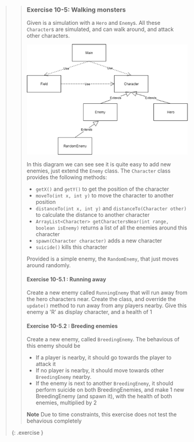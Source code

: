 >> ### Exercise 10-5: Walking monsters
>>
>> Given is a simulation with a `Hero` and `Enemy`s. All these `Character`s are simulated, and can walk around, and attack other characters. 
>> 
>> ![classdiagram](images/exercise/week10/ex5.png)
>>
>> In this diagram we can see see it is quite easy to add new enemies, just extend the `Enemy` class. The `Character` class provides the following methods:
>>
>> - `getX()` and `getY()` to get the position of the character
>> - `moveTo(int x, int y)` to move the character to another position
>> - `distanceTo(int x, int y)` and `distanceTo(Character other)` to calculate the distance to another character
>> - `ArrayList<Character> getCharactersNear(int range, boolean isEnemy)` returns a list of all the enemies around this character
>> - `spawn(Character character)` adds a new character
>> - `suicide()` kills this character
>>
>> Provided is a simple enemy, the `RandomEnemy`, that just moves around randomly.
>>
>> #### Exercise 10-5.1 : Running away
>>
>> Create a new enemy called `RunningEnemy` that will run away from the hero characters near. Create the class, and override the `update()` method to run away from any players nearby. Give this enemy a 'R' as display character, and a health of 1
>>
>> #### Exercise 10-5.2 : Breeding enemies
>>
>> Create a new enemy, called `BreedingEnemy`. The behavious of this enemy should be
>>
>> - If a player is nearby, it should go towards the player to attack it 
>> - If no player is nearby, it should move towards other `BreedingEnemy` nearby.
>> - If the enemy is next to another `BreedingEnemy`, it should perform suicide on both BreedingEnemies, and make 1 new BreedingEnemy (and spawn it), with the health of both enemies, multiplied by 2
>>
>> **Note** Due to time constraints, this exercise does not test the behavious completely
>>
>{: .exercise }